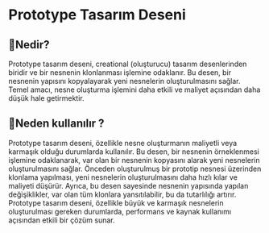 # Prototype Tasarım Deseni

## 🎯Nedir?

Prototype tasarım deseni, creational (oluşturucu) tasarım desenlerinden biridir ve bir nesnenin klonlanması işlemine odaklanır. Bu desen, bir nesnenin yapısını kopyalayarak yeni nesnelerin oluşturulmasını sağlar. Temel amacı, nesne oluşturma işlemini daha etkili ve maliyet açısından daha düşük hale getirmektir.

## 🤔Neden kullanılır ?

Prototype tasarım deseni, özellikle nesne oluşturmanın maliyetli veya karmaşık olduğu durumlarda kullanılır. Bu desen, bir nesnenin örneklenmesi işlemine odaklanarak, var olan bir nesnenin kopyasını alarak yeni nesnelerin oluşturulmasını sağlar. Önceden oluşturulmuş bir prototip nesnesi üzerinden klonlama yapılması, yeni nesnelerin oluşturulmasını daha hızlı kılar ve maliyeti düşürür. Ayrıca, bu desen sayesinde nesnenin yapısında yapılan değişiklikler, var olan tüm klonlara yansıtılabilir, bu da tutarlılığı artırır. Prototype tasarım deseni, özellikle büyük ve karmaşık nesnelerin oluşturulması gereken durumlarda, performans ve kaynak kullanımı açısından etkili bir çözüm sunar.
